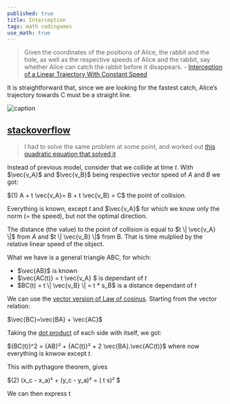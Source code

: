 ```yaml
---
published: true
title: Interception
tags: math codingames
use_math: true
---
```

> Given the coordinates of the positions of Alice, the rabbit and the hole, as well as the respective speeds of Alice and the rabbit, say whether Alice can catch the rabbit before it disappears. - [Interception of a Linear Trajectory With Constant Speed](http://zulko.github.io/blog/2013/11/11/interception-of-a-linear-trajectory-with-constant-speed/)

It is straightforward that, since we are looking for the fastest catch, Alice’s trajectory towards C must be a straight line.

![caption](http://zulko.github.io/images/alice/alice_schema.jpeg) 

## [stackoverflow](https://stackoverflow.com/questions/17204513/how-to-find-the-interception-coordinates-of-a-moving-target-in-3d-space)

> I had to solve the same problem at some point, and worked out [this quadratic equation that solved it](
http://ideone.com/AIr3hg)

Instead of previous model, consider that we collide at time $t$. With $\vec{v_A}$ and $\vec{v_B}$ being respective vector speed of $A$ and $B$ we got:

$(1) A + t \vec{v_A}= B + t \vec{v_B} = C$ the point of collision.

Everything is known, except $t$ and $\vec{v_A}$ for which we know only the norm (= the speed), but not the optimal direction.

The distance (the value) to the point of collision is equal to $t \| \vec{v_A} \|$ from $A$ and  $t \| \vec{v_B} \|$ from B. That is time mulplied by the relative linear speed of the object.


What we have is a general triangle ABC, for which:
- $\vec{AB}$ is known
- $\vec{AC(t)} = t \vec{v_A} $  is dependant of $t$ 
- $BC(t) = t \| \vec{v_B} \| = t * s_B$ is a distance dependant of $t$

We can use the [vector version of Law of cosinus](https://en.wikipedia.org/wiki/Law_of_cosines#Using_vectors). Starting from the vector relation:

$\vec{BC}=\vec{BA} + \vec{AC}$

Taking the [dot product](https://en.wikipedia.org/wiki/Law_of_cosines#Using_vectors) of each side with itself, we got:

${BC(t)}^2 = {AB}² + {AC(t)}² + 2 \vec{BA}.\vec{AC(t)}$ where now everything is knwow except $t$.


This with pythagore theorem, gives

$(2) (x_c - x_a)² + (y_c - y_a)² = ( t s)² $

We can then express t 




